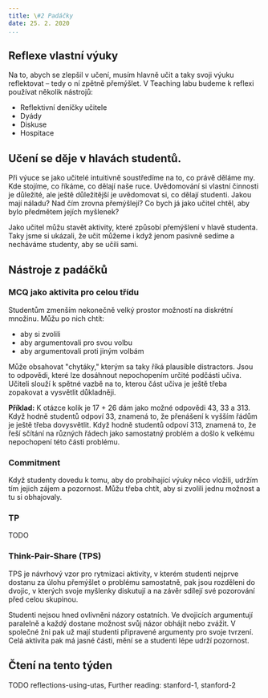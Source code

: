 ```yaml
---
title: \#2 Padáčky
date: 25. 2. 2020
...
```


## Reflexe vlastní výuky

Na to, abych se zlepšil v učení, musím hlavně učit a taky svoji výuku reflektovat – tedy o ní zpětně přemýšlet. V Teaching labu budeme k reflexi používat několik nástrojů:
* Reflektivní deníčky učitele
* Dyády
* Diskuse
* Hospitace

## Učení se děje v hlavách studentů.
Při výuce se jako učitelé intuitivně soustředíme na to, co právě děláme my. Kde stojíme, co říkáme, co dělají naše ruce. Uvědomování si vlastní činnosti je důležité, ale ještě důležitější je uvědomovat si, co dělají studenti. Jakou mají náladu? Nad čím zrovna přemýšlejí? Co bych já jako učitel chtěl, aby bylo předmětem jejích myšlenek?

Jako učitel můžu stavět aktivity, které způsobí přemýšlení v hlavě studenta. Taky jsme si ukázali, že učit můžeme i když jenom pasivně sedíme a necháváme studenty, aby se učili sami.


## Nástroje z padáčků

### MCQ jako aktivita pro celou třídu
Studentům zmenším nekonečně velký prostor možností na diskrétní množinu. Můžu po nich chtít:
* aby si zvolili
* aby argumentovali pro svou volbu
* aby argumentovali proti jiným volbám

Může obsahovat "chytáky," kterým sa taky říká plausible distractors. Jsou to odpovědi, které lze dosáhnout nepochopením určité podčásti učiva. Učiteli slouží k spětné vazbě na to, kterou část učiva je ještě třeba zopakovat a vysvětlit důkladněji.

__Příklad:__ K otázce kolik je 17 + 26 dám jako možné odpovědi 43, 33 a 313. Když hodně studentů odpoví 33, znamená to, že přenášení k vyšším řádům je ještě třeba dovysvětlit. Když hodně studentů odpoví 313, znamená to, že řeší sčítání na různých řádech jako samostatný problém a došlo k velkému nepochopení této části problému.

### Commitment
Když studenty dovedu k tomu, aby do probíhající výuky něco vložili, udržím tím jejich zájem a pozornost.
Můžu třeba chtít, aby si zvolili jednu možnost a tu si obhajovaly.

### TP
TODO

### Think-Pair-Share (TPS)
TPS je návrhový vzor pro rytmizaci aktivity, v kterém studenti nejprve dostanu za úlohu přemýšlet o problému samostatně, pak jsou rozděleni do dvojic, v kterých svoje myšlenky diskutují a na závěr sdílejí své pozorování před celou skupinou.

Studenti nejsou hned ovlivněni názory ostatních. Ve dvojicích argumentují paralelně a každý dostane možnost svůj názor obhájit nebo zvážit. V společné žni pak už mají studenti připravené argumenty pro svoje tvrzení. Celá aktivita pak má jasné části, mění se a studenti lépe udrží pozornost.

## Čtení na tento týden
TODO
reflections-using-utas, Further reading: stanford-1, stanford-2
